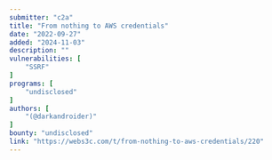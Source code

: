 ```yaml
---
submitter: "c2a"
title: "From nothing to AWS credentials"
date: "2022-09-27"
added: "2024-11-03"
description: ""
vulnerabilities: [
    "SSRF"
]
programs: [
    "undisclosed"
]
authors: [
    "(@darkandroider)"
]
bounty: "undisclosed"
link: "https://webs3c.com/t/from-nothing-to-aws-credentials/220"
---
```




